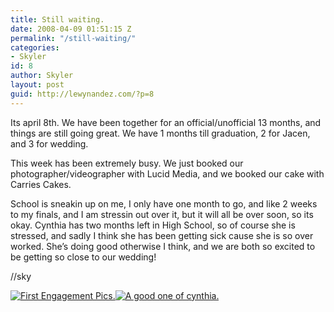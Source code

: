 ```yaml
---
title: Still waiting.
date: 2008-04-09 01:51:15 Z
permalink: "/still-waiting/"
categories:
- Skyler
id: 8
author: Skyler
layout: post
guid: http://lewynandez.com/?p=8
---
```


Its april 8th. We have been together for an official/unofficial 13 months, and things are still going great. We have 1 months till graduation, 2 for Jacen, and 3 for wedding.

This week has been extremely busy. We just booked our photographer/videographer with Lucid Media, and we booked our cake with Carries Cakes.

School is sneakin up on me, I only have one month to go, and like 2 weeks to my finals, and I am stressin out over it, but it will all be over soon, so its okay. Cynthia has two months left in High School, so of course she is stressed, and sadly I think she has been getting sick cause she is so over worked. She&#8217;s doing good otherwise I think, and we are both so excited to be getting so close to our wedding!

//sky

<a href="http://lewynandez.com/?attachment_id=9" rel="attachment wp-att-9" title="First Engagement Pics."><img src="http://i0.wp.com/lewynandez.com/wp-content/uploads/2008/04/020.thumbnail.jpg?w=793" alt="First Engagement Pics." data-recalc-dims="1" /></a><a href="http://lewynandez.com/?attachment_id=10" rel="attachment wp-att-10" title="A good one of cynthia."><img src="http://i1.wp.com/lewynandez.com/wp-content/uploads/2008/04/043.thumbnail.jpg?w=793" alt="A good one of cynthia." data-recalc-dims="1" /></a>